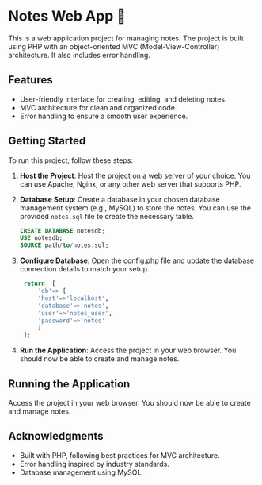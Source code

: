 # Notes Web App 📝

This is a web application project for managing notes. The project is built using PHP with an object-oriented MVC (Model-View-Controller) architecture. It also includes error handling.

## Features

- User-friendly interface for creating, editing, and deleting notes.
- MVC architecture for clean and organized code.
- Error handling to ensure a smooth user experience.

## Getting Started

To run this project, follow these steps:

1. **Host the Project**:
   Host the project on a web server of your choice. You can use Apache, Nginx, or any other web server that supports PHP.

2. **Database Setup**:
   Create a database in your chosen database management system (e.g., MySQL) to store the notes. You can use the provided `notes.sql` file to create the necessary table.

   ```sql
   CREATE DATABASE notesdb;
   USE notesdb;
   SOURCE path/to/notes.sql;
   ```


3. **Configure Database**:
   Open the config.php file and update the database connection details to match your setup.

   ```sql
    return  [
        'db'=> [
        'host'=>'localhost',
        'database'=>'notes',
        'user'=>'notes_user',
        'password'=>'notes'
        ]
    ];
   ```

4. **Run the Application**:
   Access the project in your web browser. You should now be able to create and manage notes.

## Running the Application

Access the project in your web browser. You should now be able to create and manage notes.


## Acknowledgments

- Built with PHP, following best practices for MVC architecture.
- Error handling inspired by industry standards.
- Database management using MySQL.